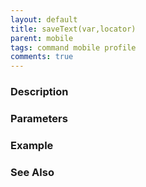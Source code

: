 ```yaml
---
layout: default
title: saveText(var,locator)
parent: mobile
tags: command mobile profile
comments: true
---
```



### Description


### Parameters


### Example


### See Also
